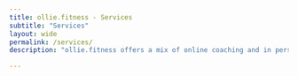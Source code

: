 ```yaml
---
title: ollie.fitness - Services
subtitle: "Services"
layout: wide
permalink: /services/
description: "ollie.fitness offers a mix of online coaching and in person personal training services to help you with your fitness goals. Ollie works closely with his clients to supply personal advise and resources taliored to their needs."

---
```


